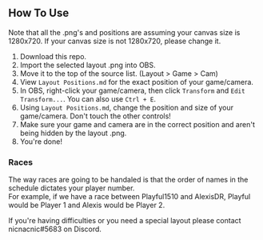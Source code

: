## How To Use
Note that all the .png's and positions are assuming your canvas size is 1280x720. If your canvas size is not 1280x720, please change it.

1) Download this repo.
2) Import the selected layout .png into OBS.
3) Move it to the top of the source list. (Layout > Game > Cam)
4) View `Layout Positions.md` for the exact position of your game/camera.
5) In OBS, right-click your game/camera, then click `Transform` and `Edit Transform...`. You can also use `Ctrl + E`.
6) Using `Layout Positions.md`, change the position and size of your game/camera. Don't touch the other controls!
7) Make sure your game and camera are in the correct position and aren't being hidden by the layout .png.
8) You're done!

### Races
The way races are going to be handaled is that the order of names in the schedule dictates your player number.  
For example, if we have a race between Playful1510 and AlexisDR, Playful would be Player 1 and Alexis would be Player 2.

If you're having difficulties or you need a special layout please contact nicnacnic#5683 on Discord.
